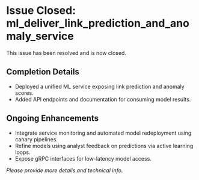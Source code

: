 # Issue Closed: ml_deliver_link_prediction_and_anomaly_service

This issue has been resolved and is now closed.

## Completion Details
- Deployed a unified ML service exposing link prediction and anomaly scores.
- Added API endpoints and documentation for consuming model results.

## Ongoing Enhancements
- Integrate service monitoring and automated model redeployment using canary pipelines.
- Refine models using analyst feedback on predictions via active learning loops.
- Expose gRPC interfaces for low-latency model access.

*Please provide more details and technical info.*
